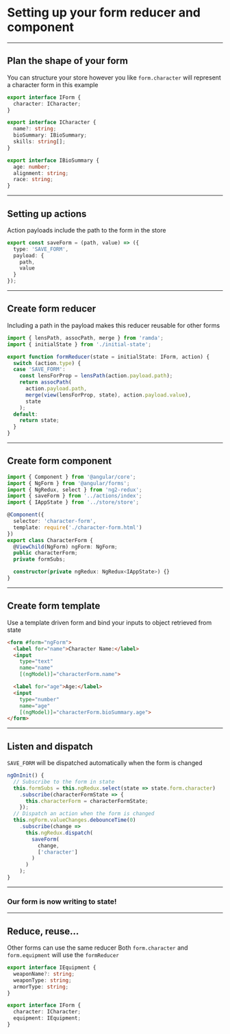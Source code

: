 # Setting up your form reducer and component 

---

## Plan the shape of your form 
You can structure your store however you like
`form.character` will represent a character form in this example

```ts
export interface IForm {
  character: ICharacter;
}

export interface ICharacter {
  name?: string;
  bioSummary: IBioSummary;
  skills: string[];
}

export interface IBioSummary {
  age: number;
  alignment: string;
  race: string;
}
```

---

## Setting up actions
Action payloads include the path to the form in the store

```ts
export const saveForm = (path, value) => ({
  type: 'SAVE_FORM',
  payload: {
    path,
    value
  }
});
```

---

## Create form reducer
Including a path in the payload makes this reducer reusable for other forms

```ts
import { lensPath, assocPath, merge } from 'ramda';
import { initialState } from './initial-state';

export function formReducer(state = initialState: IForm, action) {
  switch (action.type) {
  case 'SAVE_FORM':
    const lensForProp = lensPath(action.payload.path);
    return assocPath(
      action.payload.path,
      merge(view(lensForProp, state), action.payload.value),
      state
    );
  default:
    return state;
  }
}
```

---

## Create form component

```ts
import { Component } from '@angular/core';
import { NgForm } from '@angular/forms';
import { NgRedux, select } from 'ng2-redux';
import { saveForm } from '../actions/index';
import { IAppState } from '../store/store';

@Component({
  selector: 'character-form',
  template: require('./character-form.html')
})
export class CharacterForm {
  @ViewChild(NgForm) ngForm: NgForm;
  public characterForm;
  private formSubs;

  constructor(private ngRedux: NgRedux<IAppState>) {}
}
```

---

## Create form template
Use a template driven form and bind your inputs to object retrieved from state

```html
<form #form="ngForm">
  <label for="name">Character Name:</label>
  <input
    type="text"
    name="name"
    [(ngModel)]="characterForm.name">

  <label for="age">Age:</label>
  <input
    type="number"
    name="age"
    [(ngModel)]="characterForm.bioSummary.age">
</form>
```

---

## Listen and dispatch

`SAVE_FORM` will be dispatched automatically when the form is changed

```ts
ngOnInit() {
  // Subscribe to the form in state
  this.formSubs = this.ngRedux.select(state => state.form.character)
    .subscribe(characterFormState => {
      this.characterForm = characterFormState;
    });
  // Dispatch an action when the form is changed
  this.ngForm.valueChanges.debounceTime(0)
    .subscribe(change =>
      this.ngRedux.dispatch(
        saveForm(
          change,
          ['character']
        )
      )
    );
}
```

---

### Our form is now writing to state!

---

## Reduce, reuse...
Other forms can use the same reducer
Both `form.character` and `form.equipment` will use the `formReducer`

```ts
export interface IEquipment {
  weaponName?: string;
  weaponType: string;
  armorType: string;
}

export interface IForm {
  character: ICharacter;
  equipment: IEquipment;
}
```
